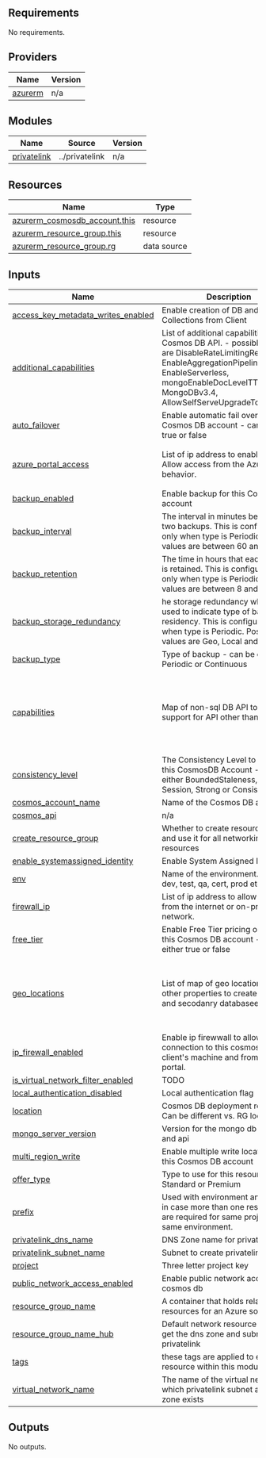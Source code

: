 <!-- BEGIN_TF_DOCS -->
## Requirements

No requirements.

## Providers

| Name | Version |
|------|---------|
| <a name="provider_azurerm"></a> [azurerm](#provider\_azurerm) | n/a |

## Modules

| Name | Source | Version |
|------|--------|---------|
| <a name="module_privatelink"></a> [privatelink](#module\_privatelink) | ../privatelink | n/a |

## Resources

| Name | Type |
|------|------|
| [azurerm_cosmosdb_account.this](https://registry.terraform.io/providers/hashicorp/azurerm/latest/docs/resources/cosmosdb_account) | resource |
| [azurerm_resource_group.this](https://registry.terraform.io/providers/hashicorp/azurerm/latest/docs/resources/resource_group) | resource |
| [azurerm_resource_group.rg](https://registry.terraform.io/providers/hashicorp/azurerm/latest/docs/data-sources/resource_group) | data source |

## Inputs

| Name | Description | Type | Default | Required |
|------|-------------|------|---------|:--------:|
| <a name="input_access_key_metadata_writes_enabled"></a> [access\_key\_metadata\_writes\_enabled](#input\_access\_key\_metadata\_writes\_enabled) | Enable creation of DB and Collections from Client | `bool` | `true` | no |
| <a name="input_additional_capabilities"></a> [additional\_capabilities](#input\_additional\_capabilities) | List of additional capabilities for Cosmos DB API. - possible options are DisableRateLimitingResponses, EnableAggregationPipeline, EnableServerless, mongoEnableDocLevelTTL, MongoDBv3.4, AllowSelfServeUpgradeToMongo36 | `list(string)` | <pre>[<br>  "DisableRateLimitingResponses",<br>  "EnableServerless"<br>]</pre> | no |
| <a name="input_auto_failover"></a> [auto\_failover](#input\_auto\_failover) | Enable automatic fail over for this Cosmos DB account - can be either true or false | `bool` | `false` | no |
| <a name="input_azure_portal_access"></a> [azure\_portal\_access](#input\_azure\_portal\_access) | List of ip address to enable the Allow access from the Azure portal behavior. | `list(string)` | <pre>[<br>  "104.42.195.92,40.76.54.131,52.176.6.30,52.169.50.45,52.187.184.26"<br>]</pre> | no |
| <a name="input_backup_enabled"></a> [backup\_enabled](#input\_backup\_enabled) | Enable backup for this Cosmos DB account | `bool` | `true` | no |
| <a name="input_backup_interval"></a> [backup\_interval](#input\_backup\_interval) | The interval in minutes between two backups. This is configurable only when type is Periodic. Possible values are between 60 and 1440. | `number` | `1440` | no |
| <a name="input_backup_retention"></a> [backup\_retention](#input\_backup\_retention) | The time in hours that each backup is retained. This is configurable only when type is Periodic. Possible values are between 8 and 720. | `number` | `336` | no |
| <a name="input_backup_storage_redundancy"></a> [backup\_storage\_redundancy](#input\_backup\_storage\_redundancy) | he storage redundancy which is used to indicate type of backup residency. This is configurable only when type is Periodic. Possible values are Geo, Local and Zone | `string` | `"Local"` | no |
| <a name="input_backup_type"></a> [backup\_type](#input\_backup\_type) | Type of backup - can be either Periodic or Continuous | `string` | `"periodic"` | no |
| <a name="input_capabilities"></a> [capabilities](#input\_capabilities) | Map of non-sql DB API to enable support for API other than SQL | `map(any)` | <pre>{<br>  "cassandra": "EnableCassandra",<br>  "gremlin": "EnableGremlin",<br>  "mongo": "EnableMongo",<br>  "sql": "SQL",<br>  "table": "EnableTable"<br>}</pre> | no |
| <a name="input_consistency_level"></a> [consistency\_level](#input\_consistency\_level) | The Consistency Level to use for this CosmosDB Account - can be either BoundedStaleness, Eventual, Session, Strong or ConsistentPrefix | `string` | `"Session"` | no |
| <a name="input_cosmos_account_name"></a> [cosmos\_account\_name](#input\_cosmos\_account\_name) | Name of the Cosmos DB account. | `string` | `""` | no |
| <a name="input_cosmos_api"></a> [cosmos\_api](#input\_cosmos\_api) | n/a | `string` | `"mongo"` | no |
| <a name="input_create_resource_group"></a> [create\_resource\_group](#input\_create\_resource\_group) | Whether to create resource group and use it for all networking resources | `bool` | `true` | no |
| <a name="input_enable_systemassigned_identity"></a> [enable\_systemassigned\_identity](#input\_enable\_systemassigned\_identity) | Enable System Assigned Identity | `bool` | `false` | no |
| <a name="input_env"></a> [env](#input\_env) | Name of the environment. Example dev, test, qa, cert, prod etc.... | `string` | `"dev"` | no |
| <a name="input_firewall_ip"></a> [firewall\_ip](#input\_firewall\_ip) | List of ip address to allow access from the internet or on-premisis network. | `list(string)` | `[]` | no |
| <a name="input_free_tier"></a> [free\_tier](#input\_free\_tier) | Enable Free Tier pricing option for this Cosmos DB account - can be either true or false | `bool` | `false` | no |
| <a name="input_geo_locations"></a> [geo\_locations](#input\_geo\_locations) | List of map of geo locations and other properties to create primary and secodanry databasees. | `any` | <pre>[<br>  {<br>    "failover_priority": 0,<br>    "geo_location": "West Europe",<br>    "zone_redundant": false<br>  }<br>]</pre> | no |
| <a name="input_ip_firewall_enabled"></a> [ip\_firewall\_enabled](#input\_ip\_firewall\_enabled) | Enable ip firewwall to allow connection to this cosmosdb from client's machine and from azure portal. | `bool` | `true` | no |
| <a name="input_is_virtual_network_filter_enabled"></a> [is\_virtual\_network\_filter\_enabled](#input\_is\_virtual\_network\_filter\_enabled) | TODO | `bool` | `false` | no |
| <a name="input_local_authentication_disabled"></a> [local\_authentication\_disabled](#input\_local\_authentication\_disabled) | Local authentication flag | `bool` | `false` | no |
| <a name="input_location"></a> [location](#input\_location) | Cosmos DB deployment region. Can be different vs. RG location | `string` | n/a | yes |
| <a name="input_mongo_server_version"></a> [mongo\_server\_version](#input\_mongo\_server\_version) | Version for the mongo db server and api | `number` | n/a | yes |
| <a name="input_multi_region_write"></a> [multi\_region\_write](#input\_multi\_region\_write) | Enable multiple write locations for this Cosmos DB account | `bool` | `false` | no |
| <a name="input_offer_type"></a> [offer\_type](#input\_offer\_type) | Type to use for this resource eg. Standard or Premium | `string` | `"Standard"` | no |
| <a name="input_prefix"></a> [prefix](#input\_prefix) | Used with environment and project in case more than one resources are required for same project in same environment. | `string` | `"01"` | no |
| <a name="input_privatelink_dns_name"></a> [privatelink\_dns\_name](#input\_privatelink\_dns\_name) | DNS Zone name for private link | `string` | n/a | yes |
| <a name="input_privatelink_subnet_name"></a> [privatelink\_subnet\_name](#input\_privatelink\_subnet\_name) | Subnet to create privatelink | `string` | n/a | yes |
| <a name="input_project"></a> [project](#input\_project) | Three letter project key | `string` | n/a | yes |
| <a name="input_public_network_access_enabled"></a> [public\_network\_access\_enabled](#input\_public\_network\_access\_enabled) | Enable public network access to cosmos db | `bool` | `false` | no |
| <a name="input_resource_group_name"></a> [resource\_group\_name](#input\_resource\_group\_name) | A container that holds related resources for an Azure solution | `any` | n/a | yes |
| <a name="input_resource_group_name_hub"></a> [resource\_group\_name\_hub](#input\_resource\_group\_name\_hub) | Default network resource group to get the dns zone and subnet for privatelink | `string` | n/a | yes |
| <a name="input_tags"></a> [tags](#input\_tags) | these tags are applied to every resource within this module | `map(string)` | n/a | yes |
| <a name="input_virtual_network_name"></a> [virtual\_network\_name](#input\_virtual\_network\_name) | The name of the virtual network in which privatelink subnet and dns zone exists | `string` | n/a | yes |

## Outputs

No outputs.
<!-- END_TF_DOCS -->